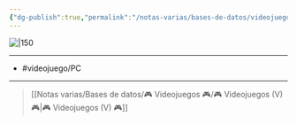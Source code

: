 ```yaml
---
{"dg-publish":true,"permalink":"/notas-varias/bases-de-datos/videojuegos/v-nie-r-automata/"}
---
```



![|150](https://images.igdb.com/igdb/image/upload/t_cover_big/co5pcj.jpg)

---

- #videojuego/PC

---

> [[Notas varias/Bases de datos/🎮 Videojuegos 🎮/🎮 Videojuegos (V) 🎮\|🎮 Videojuegos (V) 🎮]]